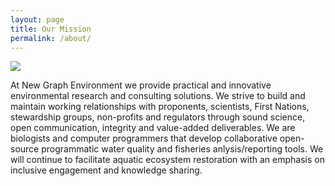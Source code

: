 ```yaml
---
layout: page
title: Our Mission
permalink: /about/
---
```


![](images/snowshoe.JPG)
 
At New Graph Environment we provide practical and innovative environmental research and consulting solutions. We strive to build and maintain working relationships with proponents, scientists, First Nations, stewardship groups, non-profits and regulators through sound science, open communication, integrity and value-added deliverables. We are biologists and computer programmers that develop collaborative open-source programmatic water quality and fisheries anlysis/reporting tools. We will continue to facilitate aquatic ecosystem restoration with an emphasis on inclusive engagement and knowledge sharing.
